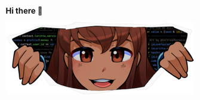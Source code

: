 ## Hi there 👋

![Variant Long Website](https://github.com/LorittaBot/.github/raw/main/profile/loritta_code_gh.png)

